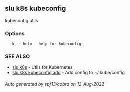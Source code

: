## slu k8s kubeconfig

kubeconfig utils

### Options

```
  -h, --help   help for kubeconfig
```

### SEE ALSO

* [slu k8s](slu_k8s.md)	 - Utils for Kubernetes
* [slu k8s kubeconfig add](slu_k8s_kubeconfig_add.md)	 - Add config to ~/.kube/config

###### Auto generated by spf13/cobra on 12-Aug-2022
